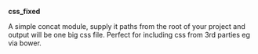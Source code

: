 **css_fixed**

A simple concat module, supply it paths from the root of your project and output will be one big css file. Perfect for including css from 3rd parties eg via bower.